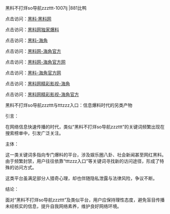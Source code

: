 黑料不打烊so导航zzzttt-1007lj |881比鸭

点击访问：<a href="https://heiliaolvzlu3.pages.dev">黑料·黑料网</a>

点击访问：<a href="https://heiliaoyvnrda.pages.dev">黑料网独家爆料</a>

点击访问：<a href="https://heiliao9wsbg3.pages.dev">黑料-海角</a>

点击访问：<a href="https://heiliaoxfe5rb.pages.dev">黑料网-海角官方</a>

点击访问：<a href="https://heiliaox6jgh3.pages.dev">黑料网-海角官方网</a>

点击访问：<a href="https://heiliao5s28gk.pages.dev">黑料-海角官方网</a>

点击访问：<a href="https://heiliaoubleqx.pages.dev">黑料网精彩影视-海角</a>

点击访问：<a href="https://heiliaotlyq53.pages.dev">黑料网精彩影视-海角官方</a>

黑料不打烊so导航zzzttt与tttzzz入口：信息爆料时代的另类产物

引言：

在网络信息快速传播的时代，类似“黑料不打烊so导航zzzttt”的关键词频繁出现在搜索榜单中，引发广泛关注。

主体：

这一类关键词多指向专门爆料的平台，涉及娱乐圈八卦、社会新闻甚至网红黑料。由于频繁封禁，用户往往依靠“tttzzz入口”等关键词寻找新的访问途径，形成了特殊的访问方式。

这类平台虽满足部分人猎奇心理，却也伴随隐私泄露与法律风险，争议不断。

结论：

面对“黑料不打烊so导航zzzttt”及类似平台，用户应保持理性态度，避免盲目传播未经核实的信息，提升自我网络素养，维护良好网络环境。
